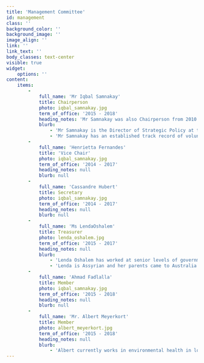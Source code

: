 ```yaml
---
title: 'Management Committee'
id: management
class: ''
background_color: ''
background_image: ''
image_align: ''
link: ''
link_text: ''
body_classes: text-center
visible: true
widget:
    options: ''
content:
    items:
        -
            full_name: 'Mr Iqbal Samnakay'
            title: Chairperson
            photo: iqbal_samnakay.jpg
            term_of_office: '2015 - 2018'
            heading_notes: 'Mr Samnakay was also Chairperson from 2010 - 2012'
            blurb:
                - 'Mr Samnakay is the Director of Strategic Policy at the Department of Water. He holds undergraduate and post-graduate qualifications in science, occupational health and safety and public health.'
                - 'Mr Samnakay has an established track record of voluntary and community work through sports and social organisations including membership of the Muslim Social and Sports Association  for 16 years, holding the positions of Secretary and Chairman at various times.'
        -
            full_name: 'Henrietta Fernandes'
            title: 'Vice Chair'
            photo: iqbal_samnakay.jpg
            term_of_office: '2014 - 2017'
            heading_notes: null
            blurb: null
        -
            full_name: 'Cassandre Hubert'
            title: Secretary
            photo: iqbal_samnakay.jpg
            term_of_office: '2014 - 2017'
            heading_notes: null
            blurb: null
        -
            full_name: 'Ms LendaOshalem'
            title: Treasurer
            photo: lenda_oshalem.jpg
            term_of_office: '2015 - 2017'
            heading_notes: null
            blurb:
                - 'Lenda Oshalem has worked at senior levels of government and politics for over ten years in Western Australia and around the country through the Australian Labor Party. She has experience in strategy development, stakeholder management, training, communications, managing teams, developing and implementing long-term and short-term plans.'
                - 'Lenda is Assyrian and her parents came to Australia from Iraq in the seventies. She is driven by her belief in the values of community, fairness and equality.'
        -
            full_name: 'Ahmad Fadlalla'
            title: Member
            photo: iqbal_samnakay.jpg
            term_of_office: '2015 - 2018'
            heading_notes: null
            blurb: null
        -
            full_name: 'Mr. Albert Meyerkort'
            title: Member
            photo: albert_meyerkort.jpg
            term_of_office: '2015 - 2018'
            heading_notes: null
            blurb:
                - 'Albert currently works in environmental health in local government and has a number of years experience in that field. He has worked in the oil and gas industry as a regulatory advisor and several local governments in the past.'
---
```


